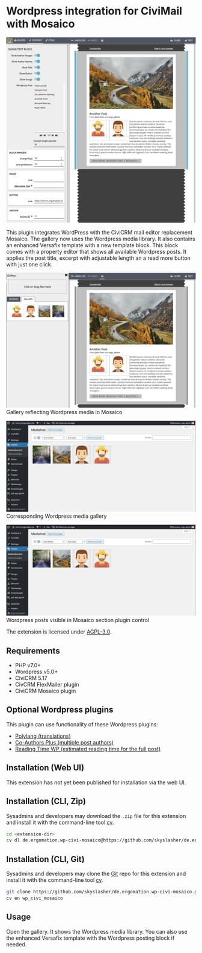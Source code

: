# Wordpress integration for CiviMail with Mosaico

![Screenshot](/images/screenshot.png)

This plugin integrates WordPress with the CiviCRM mail editor replacement Mosaico. The gallery now
uses the Wordpress media library.
It also contains an enhanced Versafix template with a new template block. This block comes with a
property editor that shows all available Wordpress posts. It applies the post title, excerpt with
adjustable length an a read more button with just one click.

![Screenshot](/images/screenshot_2.png)
Gallery reflecting Wordpress media in Mosaico

![Screenshot](/images/screenshot_3.png)
Corresponding Wordpress media gallery

![Screenshot](/images/screenshot_3.png)
Wordpress posts visible in Mosaico section plugin control

The extension is licensed under [AGPL-3.0](LICENSE.txt).

## Requirements

* PHP v7.0+
* Wordpress v5.0+
* CiviCRM 5.17
* CivCRM FlexMailer plugin
* CiviCRM Mosaico plugin

## Optional Wordpress plugins

This plugin can use functionality of these Wordpress plugins:
* [Polylang (translations)](https://wordpress.org/plugins/polylang/)
* [Co-Authors Plus (multiple post authors)](http://wordpress.org/extend/plugins/co-authors-plus/)
* [Reading Time WP (estimated reading time for the full post)](https://wordpress.org/plugins/reading-time-wp/)

## Installation (Web UI)

This extension has not yet been published for installation via the web UI.

## Installation (CLI, Zip)

Sysadmins and developers may download the `.zip` file for this extension and
install it with the command-line tool [cv](https://github.com/civicrm/cv).

```bash
cd <extension-dir>
cv dl de.ergomation.wp-civi-mosaico@https://github.com/skyslasher/de.ergomation.wp-civi-mosaico/archive/master.zip
```

## Installation (CLI, Git)

Sysadmins and developers may clone the [Git](https://en.wikipedia.org/wiki/Git) repo for this extension and
install it with the command-line tool [cv](https://github.com/civicrm/cv).

```bash
git clone https://github.com/skyslasher/de.ergomation.wp-civi-mosaico.git
cv en wp_civi_mosaico
```

## Usage

Open the gallery. It shows the Wordpress media library. You can also use the enhanced Versafix template with the Wordpress posting block if needed.
